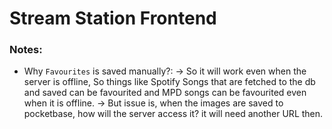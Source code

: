 # Stream Station Frontend

### Notes:
- Why `Favourites` is saved manually?:
-> So it will work even when the server is offline, So things like Spotify Songs that are fetched to the db and saved can be favourited and MPD songs can be favourited even when it is offline.
-> But issue is, when the images are saved to pocketbase, how will the server access it? it will need another URL then.